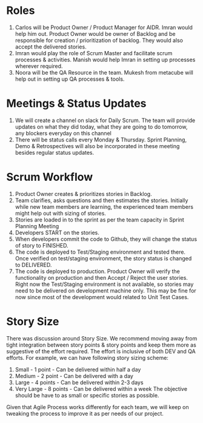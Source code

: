 # Roles

1. Carlos will be Product Owner / Product Manager for AIDR. Imran would help him out. Product Owner would be owner of Backlog and be responsible for creation / prioritization of backlog. They would also accept the delivered stories.
2. Imran would play the role of Scrum Master and facilitate scrum processes & activities. Manish would help Imran in setting up processes wherever required.
3. Noora will be the QA Resource in the team. Mukesh from metacube will help out in setting up QA processes & tools.

# Meetings & Status Updates

1. We will create a channel on slack for Daily Scrum. The team will provide updates on what they did today, what they are going to do tomorrow, any blockers everyday on this channel
2. There will be status calls every Monday & Thursday. Sprint Planning, Demo & Retrospectives will also be incorporated in these meeting besides regular status updates.

# Scrum Workflow

1. Product Owner creates & prioritizes stories in Backlog.
2. Team clarifies, asks questions and then estimates the stories. Initially while new team members are learning, the experienced team members might help out with sizing of stories.
3. Stories are loaded in to the sprint as per the team capacity in Sprint Planning Meeting
4. Developers START on the stories.
5. When developers commit the code to Github, they will change the status of story to FINISHED.
6. The code is deployed to Test/Staging environment and tested there. Once verified on test/staging environment, the story status is changed to DELIVERED.
7. The code is deployed to production. Product Owner will verify the functionality on production and then Accept / Reject the user stories.
Right now the Test/Staging environment is not available, so stories may need to be delivered on development machine only. This may be fine for now since most of the development would related to Unit Test Cases.

# Story Size

There was discussion around Story Size. We recommend moving away from tight integration between story points & story points and keep them more as suggestive of the effort required. The effort is inclusive of both DEV and QA efforts. For example, we can have following story sizing scheme:

1. Small  - 1 point - Can be delivered within half a day
2. Medium - 2 point - Can be delivered with a day
3. Large - 4 points - Can be delivered within 2-3 days
4. Very Large - 8 points - Can be delivered within a week
The objective should be have to as small or specific stories as possible.

Given that Agile Process works differently for each team, we will keep on tweaking the process to improve it as per needs of our project.

